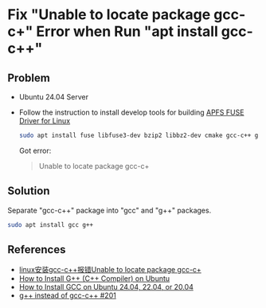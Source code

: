 # Fix "Unable to locate package gcc-c+" Error when Run "apt install gcc-c++"

## Problem
* Ubuntu 24.04 Server
* Follow the instruction to install develop tools for building [APFS FUSE Driver for Linux](https://github.com/northbright/apfs-fuse)
  ```bash
  sudo apt install fuse libfuse3-dev bzip2 libbz2-dev cmake gcc-c++ git libattr1-dev zlib1g-dev
  ```

  Got error:

  > Unable to locate package gcc-c+

## Solution
Separate "gcc-c++" package into "gcc" and "g++" packages.

```bash
sudo apt install gcc g++
```

## References
* [linux安装gcc-c++报错Unable to locate package gcc-c+](https://blog.csdn.net/changyana/article/details/123288128)
* [How to Install G++ (C++ Compiler) on Ubuntu](https://linuxconfig.org/how-to-install-g-the-c-compiler-on-ubuntu-20-04-lts-focal-fossa-linux)
* [How to Install GCC on Ubuntu 24.04, 22.04, or 20.04](https://linuxcapable.com/how-to-install-gcc-compiler-on-ubuntu-linux/)
* [g++ instead of gcc-c++ #201](https://github.com/sgan81/apfs-fuse/issues/201)
